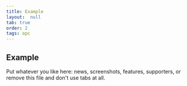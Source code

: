 ```yaml
---
title: Example
layout:  null
tab: true
order: 2
tags: opc
---
```


## Example

Put whatever you like here: news, screenshots, features, supporters, or remove this file and don't use tabs at all.